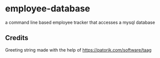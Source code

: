 # employee-database
a command line based employee tracker that accesses a mysql database



## Credits

Greeting string made with the help of https://patorjk.com/software/taag
